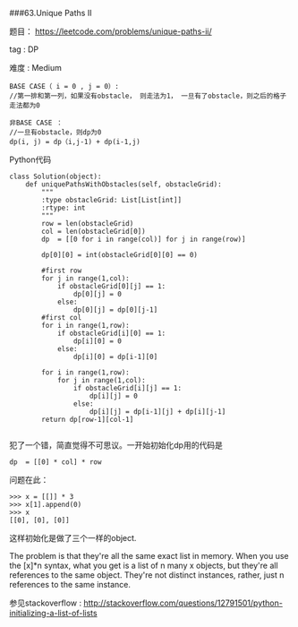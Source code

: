  ###63.Unique Paths II

题目： 
<https://leetcode.com/problems/unique-paths-ii/>



tag : DP

难度 : Medium





```
BASE CASE（ i = 0 , j = 0）: 
//第一排和第一列，如果没有obstacle， 则走法为1， 一旦有了obstacle，则之后的格子走法都为0

非BASE CASE ：
//一旦有obstacle，则dp为0
dp(i, j) = dp（i,j-1) + dp(i-1,j)

```

Python代码

```
class Solution(object):
    def uniquePathsWithObstacles(self, obstacleGrid):
        """
        :type obstacleGrid: List[List[int]]
        :rtype: int
        """
        row = len(obstacleGrid)
        col = len(obstacleGrid[0])
        dp  = [[0 for i in range(col)] for j in range(row)]

        dp[0][0] = int(obstacleGrid[0][0] == 0)

        #first row    
        for j in range(1,col):
            if obstacleGrid[0][j] == 1:
                dp[0][j] = 0
            else:
                dp[0][j] = dp[0][j-1]
        #first col
        for i in range(1,row):
            if obstacleGrid[i][0] == 1:
                dp[i][0] = 0
            else:
                dp[i][0] = dp[i-1][0]

        for i in range(1,row):
            for j in range(1,col):
                if obstacleGrid[i][j] == 1:
                    dp[i][j] = 0
                else:
                    dp[i][j] = dp[i-1][j] + dp[i][j-1]
        return dp[row-1][col-1]
            
```

犯了一个错，简直觉得不可思议。一开始初始化dp用的代码是 

```
dp  = [[0] * col] * row
```

问题在此：


```
>>> x = [[]] * 3
>>> x[1].append(0)
>>> x
[[0], [0], [0]]
```

这样初始化是做了三个一样的object.

The problem is that they're all the same exact list in memory. When you use the [x]*n syntax, what you get is a list of n many x objects, but they're all references to the same object. They're not distinct instances, rather, just n references to the same instance.

参见stackoverflow : <http://stackoverflow.com/questions/12791501/python-initializing-a-list-of-lists>
